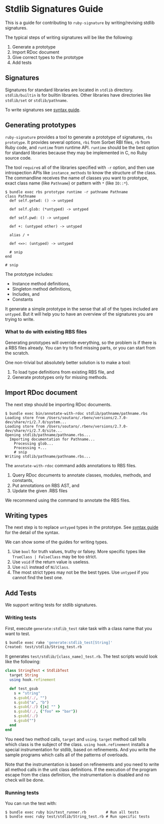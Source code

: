 # Stdlib Signatures Guide

This is a guide for contributing to `ruby-signature` by writing/revising stdlib signatures.

The typical steps of writing signatures will be like the following:

1. Generate a prototype
2. Import RDoc document
3. Give correct types to the prototype
4. Add tests

## Signatures

Signatures for standard libraries are located in `stdlib` directory. `stdlib/builtin` is for builtin libraries. Other libraries have directories like `stdlib/set` or `stdlib/pathname`.

To write signatures see [syntax guide](syntax.md).

## Generating prototypes

`ruby-signature` provides a tool to generate a prototype of signatures, `rbs prototype`.
It provides several options, `rbi` from Sorbet RBI files, `rb` from Ruby code, and `runtime` from runtime API.
`runtime` should be the best option for standard libraries because they may be implemented in C, no Ruby source code.

The tool `require`s all of the libraries specified with `-r` option, and then use introspection APIs like `instance_methods` to know the structure of the class.
The commandline receives the name of classes you want to prototype, exact class name (like `Pathname`) or pattern with `*` (like `IO::*`).

```
$ bundle exec rbs prototype runtime -r pathname Pathname
class Pathname
  def self.getwd: () -> untyped

  def self.glob: (*untyped) -> untyped

  def self.pwd: () -> untyped

  def +: (untyped other) -> untyped

  alias / +

  def <=>: (untyped) -> untyped

  # snip
end

# snip
```

The prototype includes:

* Instance method definitions,
* Singleton method definitions,
* Includes, and
* Constants

It generate a simple prototype in the sense that all of the types included are `untyped`.
But it will help you to have an overview of the signatures you are trying to write.

### What to do with existing RBS files

Generating prototypes will override everything, so the problem is if there is a RBS files already.
You can try to find missing parts, or you can start from the scratch.

One non-trivial but absolutely better solution is to make a tool:

1. To load type definitions from existing RBS file, and
2. Generate prototypes only for missing methods.

## Import RDoc document

The next step should be importing RDoc documents.

```
$ bundle exec bin/annotate-with-rdoc stdlib/pathname/pathname.rbs
Loading store from /Users/soutaro/.rbenv/versions/2.7.0-dev/share/ri/2.7.0/system...
Loading store from /Users/soutaro/.rbenv/versions/2.7.0-dev/share/ri/2.7.0/site...
Opening stdlib/pathname/pathname.rbs...
  Importing documentation for Pathname...
    Processing glob...
    Processing +...
    # snip
Writing stdlib/pathname/pathname.rbs...
```

The `annotate-with-rdoc` command adds annotations to RBS files.

1. Query RDoc documents to annotate classes, modules, methods, and constants,
2. Put annotations on RBS AST, and
3. Update the given .RBS files

We recommend using the command to annotate the RBS files.

## Writing types

The next step is to replace `untyped` types in the prototype.
See [syntax guide](syntax.md) for the detail of the syntax.

We can show some of the guides for writing types.

1. Use `bool` for truth values, truthy or falsey. More specific types like `TrueClass | FalseClass` may be too strict.
2. Use `void` if the return value is useless.
3. Use `nil` instead of `NilClass`.
4. The most strict types may not be the best types. Use `untyped` if you cannot find the best one.

## Add Tests

We support writing tests for stdlib signatures.

### Writing tests

First, execute `generate:stdlib_test` rake task with a class name that you want to test.

```bash
$ bundle exec rake 'generate:stdlib_test[String]'
Created: test/stdlib/String_test.rb
```

It generates `test/stdlib/[class_name]_test.rb`.
The test scripts would look like the following:

```rb
class StringTest < StdlibTest
  target String
  using hook.refinement

  def test_gsub
    s = "string"
    s.gsub(/./, "")
    s.gsub("a", "b")
    s.gsub(/./) {|x| "" }
    s.gsub(/./, {"foo" => "bar"})
    s.gsub(/./)
    s.gsub("")
  end
end
```

You need two method calls, `target` and `using`.
`target` method call tells which class is the subject of the class.
`using hook.refinement` installs a special instrumentation for stdlib, based on refinements.
And you write the sample programs which calls all of the patterns of overloads.

Note that the instrumentation is based on refinements and you need to write all method calls in the unit class definitions.
If the execution of the program escape from the class definition, the instrumentation is disabled and no check will be done.

### Running tests

You can run the test with:

```
$ bundle exec ruby bin/test_runner.rb         # Run all tests
$ bundle exec ruby test/stdlib/String_test.rb # Run specific tests
```
